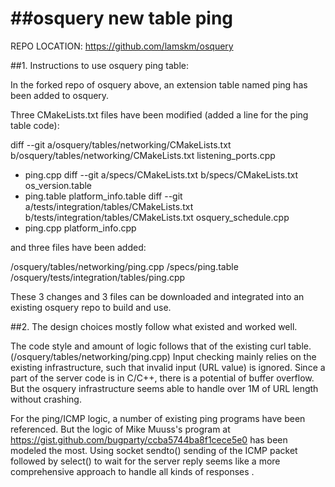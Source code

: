 ##osquery new table ping
======================

REPO LOCATION: https://github.com/lamskm/osquery

##1. Instructions to use osquery ping table:

In the forked repo of osquery above, an extension table named ping has been added to osquery.

Three CMakeLists.txt files have been modified (added a line for the ping table code):

diff --git a/osquery/tables/networking/CMakeLists.txt b/osquery/tables/networking/CMakeLists.txt
     listening_ports.cpp
+    ping.cpp
diff --git a/specs/CMakeLists.txt b/specs/CMakeLists.txt
     os_version.table
+    ping.table
     platform_info.table
diff --git a/tests/integration/tables/CMakeLists.txt b/tests/integration/tables/CMakeLists.txt
     osquery_schedule.cpp
+    ping.cpp
     platform_info.cpp

and three files have been added:

/osquery/tables/networking/ping.cpp
/specs/ping.table
/osquery/tests/integration/tables/ping.cpp

These 3 changes and 3 files can be downloaded and integrated into an existing osquery repo to build and use.

##2. The design choices mostly follow what existed and worked well.

The code style and amount of logic follows that of the existing curl table.
(/osquery/tables/networking/ping.cpp)
Input checking mainly relies on the existing infrastructure, such that
invalid input (URL value) is ignored.
Since a part of the server code is in C/C++, there is a potential of buffer overflow.
But the osquery infrastructure seems able to handle over 1M of URL length without crashing.

For the ping/ICMP logic, a number of existing ping programs have been referenced.
But the logic of Mike Muuss's program at https://gist.github.com/bugparty/ccba5744ba8f1cece5e0
has been modeled the most.
Using socket sendto() sending of the ICMP packet followed by select() to wait for the server reply
seems like a more comprehensive approach to handle all kinds of responses .
